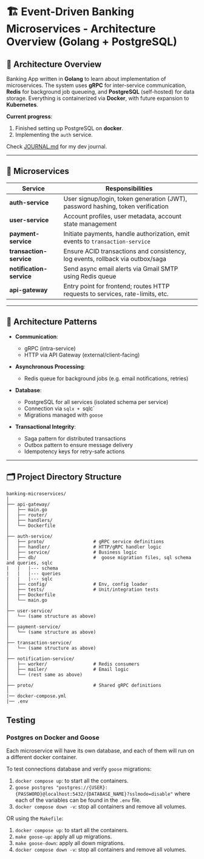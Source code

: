# 🏗️ Event-Driven Banking Microservices - Architecture Overview (Golang + PostgreSQL)

## 📌 Architecture Overview

Banking App written in **Golang** to learn about implementation of microservices. The system uses **gRPC** for inter-service communication, **Redis** for background job queueing, and **PostgreSQL** (self-hosted) for data storage. Everything is containerized via **Docker**, with future expansion to **Kubernetes**.

**Current progress**: 

1. Finished setting up PostgreSQL on **docker**.
2. Implementing the `auth` service.

Check [JOURNAL.md](./JOURNAL.md) for my dev journal.

---

## 🧩 Microservices

| Service              | Responsibilities                                                                 |
|----------------------|-----------------------------------------------------------------------------------|
| **auth-service**     | User signup/login, token generation (JWT), password hashing, token verification   |
| **user-service**     | Account profiles, user metadata, account state management                         |
| **payment-service**  | Initiate payments, handle authorization, emit events to `transaction-service`     |
| **transaction-service** | Ensure ACID transactions and consistency, log events, rollback via outbox/saga |
| **notification-service** | Send async email alerts via Gmail SMTP using Redis queue                       |
| **api-gateway**      | Entry point for frontend; routes HTTP requests to services, rate-limits, etc.     |

---

## 🧱 Architecture Patterns

- **Communication**:  
  - gRPC (intra-service)  
  - HTTP via API Gateway (external/client-facing)

- **Asynchronous Processing**:  
  - Redis queue for background jobs (e.g. email notifications, retries)

- **Database**:  
  - PostgreSQL for all services (isolated schema per service)
  - Connection via `sqlx + `sqlc`  
  - Migrations managed with `goose`

- **Transactional Integrity**:  
  - Saga pattern for distributed transactions  
  - Outbox pattern to ensure message delivery  
  - Idempotency keys for retry-safe actions

---

## 🗂️ Project Directory Structure

```text
banking-microservices/
│
├── api-gateway/
│   ├── main.go
│   ├── router/
│   ├── handlers/
│   └── Dockerfile
│
├── auth-service/
│   ├── proto/                  # gRPC service definitions
│   ├── handler/                # HTTP/gRPC handler logic
│   ├── service/                # Business logic
│   ├── db/                     #  goose migration files, sql schema and queries, sqlc
|   |   |--- schema
|   |   |--- queries
|   |   |--- sqlc                   
│   ├── config/                 # Env, config loader
│   ├── tests/                  # Unit/integration tests
│   ├── Dockerfile
│   └── main.go
│
├── user-service/
│   └── (same structure as above)
│
├── payment-service/
│   └── (same structure as above)
│
├── transaction-service/
│   └── (same structure as above)
│
├── notification-service/
│   ├── worker/                 # Redis consumers
│   ├── mailer/                 # Email logic
│   └── (rest same as above)
│
├── proto/                      # Shared gRPC definitions
│
|── docker-compose.yml
|── .env

```


## Testing

### Postgres on Docker and Goose

Each microservice will have its own database, and each of them will run on a different docker container.

To test connections database and verify `goose` migrations:

1. `docker compose up`: to start all the containers.
2. `goose postgres "postgres://{USER}:{PASSWORD}@localhost:5432/{DATABASE_NAME}?sslmode=disable"` where each of the variables can be found in the `.env` file.
3. `docker compose down -v`: stop all containers and remove all volumes.

OR using the `Makefile`:
1. `docker compose up`: to start all the containers.
2. `make goose-up`: apply all up migrations.
3. `make goose-down`: apply all down migrations.
4. `docker compose down -v`: stop all containers and remove all volumes.
